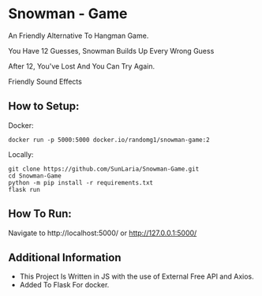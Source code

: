 # Snowman - Game

An Friendly Alternative To Hangman Game.

You Have 12 Guesses, Snowman Builds Up Every Wrong Guess

After 12, You've Lost And You Can Try Again.

Friendly Sound Effects



## How to Setup:
Docker:
```
docker run -p 5000:5000 docker.io/randomg1/snowman-game:2
```

Locally:
```
git clone https://github.com/SunLaria/Snowman-Game.git
cd Snowman-Game
python -m pip install -r requirements.txt
flask run
```



## How To Run:
Navigate to http://localhost:5000/ or http://127.0.0.1:5000/


## Additional Information

- This Project Is Written in JS with the use of External Free API and Axios.
- Added To Flask For docker.
